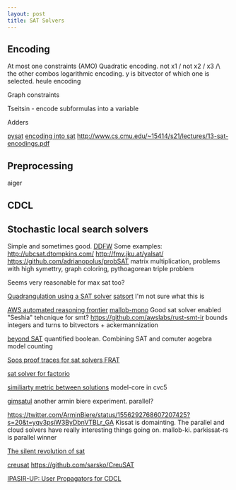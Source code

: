 ```yaml
---
layout: post
title: SAT Solvers
---
```


## Encoding

At most one constraints (AMO)
Quadratic encoding. not x1 \/ not x2 \/ x3 /\ the other combos 
logarithmic encoding. y is bitvector of which one is selected.
heule encoding

Graph constraints

Tseitsin - encode subformulas into a variable

Adders


[pysat](https://pysathq.github.io/)
[encoding into sat](https://www.cs.upc.edu/~erodri/webpage/cps/theory/sat/encodings/slides.pdf)
http://www.cs.cmu.edu/~15414/s21/lectures/13-sat-encodings.pdf
## Preprocessing
aiger


## CDCL

## Stochastic local search solvers
Simple and sometimes good.
[DDFW](http://crcodel.com/research/ddfw_pos.pdf)
Some examples:
http://ubcsat.dtompkins.com/
http://fmv.jku.at/yalsat/
https://github.com/adrianopolus/probSAT
matrix multiplication, problems with high symettry, graph coloring, pythoagorean triple problem

Seems very reasonable for max sat too?


[Quadrangulation using a SAT solver](https://github.com/hjwdzh/QuadriFlow)
[satsort](https://github.com/arminbiere/satsort) I'm not sure what this is

[AWS automated reasoning frontier](https://www.amazon.science/blog/automated-reasonings-scientific-frontiers)
[mallob-mono](https://github.com/domschrei/mallob)
Good sat solver enabled "Seshia" tehcnique for smt? https://github.com/awslabs/rust-smt-ir bounds integers and turns to bitvectors + ackermannization

[beyond SAT](https://simons.berkeley.edu/workshops/schedule/14087)
quantified boolean. Combining SAT and comuter aogebra
model counting

[Soos proof traces for sat solvers FRAT](https://twitter.com/SoosMate/status/1513985102941982720?s=20&t=-ertSPtY87GogVCFq4f-Rw)

[sat solver for factorio](https://github.com/R-O-C-K-E-T/Factorio-SAT)

[similiarty metric between solutions](https://twitter.com/ShriramKMurthi/status/1522580546005745664?s=20&t=Q_7w5cTcsscGpoie1QtnCg) model-core in cvc5

[gimsatul](https://github.com/arminbiere/gimsatul) another armin biere experiment. parallel?


https://twitter.com/ArminBiere/status/1556292768607207425?s=20&t=yqv3psiW3ByDbnVTBLr_GA Kissat is domainting. The parallel and cloud solvers have really interesting things going on. mallob-ki. parkissat-rs is parallel winner

[The silent revolution of sat](https://news.ycombinator.com/item?id=36079115#36081904)

[creusat](https://sarsko.github.io/_pages/SarekSkot%C3%A5m_thesis.pdf) https://github.com/sarsko/CreuSAT

[IPASIR-UP: User Propagators for CDCL](https://www.youtube.com/watch?v=pgsvqXAPgqA&ab_channel=SimonsInstitute)